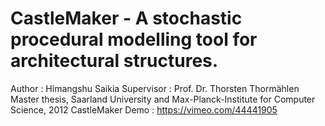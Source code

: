 # CastleMaker - A stochastic procedural modelling tool for architectural structures.
Author : Himangshu Saikia
Supervisor : Prof. Dr. Thorsten Thormählen
Master thesis, Saarland University and Max-Planck-Institute for Computer Science, 2012
CastleMaker Demo : https://vimeo.com/44441905
